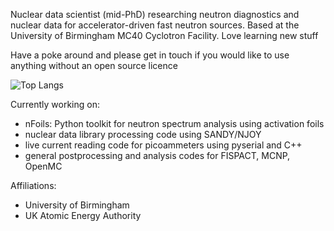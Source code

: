 Nuclear data scientist (mid-PhD) researching neutron diagnostics and nuclear data for accelerator-driven fast neutron sources. Based at the University of Birmingham MC40 Cyclotron Facility. Love learning new stuff

Have a poke around and please get in touch if you would like to use anything without an open source licence

![Top Langs](https://github-readme-stats.vercel.app/api/top-langs/?username=louisbutt338&theme=shadow_red&layout=compact)

Currently working on:
- nFoils: Python toolkit for neutron spectrum analysis using activation foils
- nuclear data library processing code using SANDY/NJOY
- live current reading code for picoammeters using pyserial and C++
- general postprocessing and analysis codes for FISPACT, MCNP, OpenMC

Affiliations:
- University of Birmingham
- UK Atomic Energy Authority
